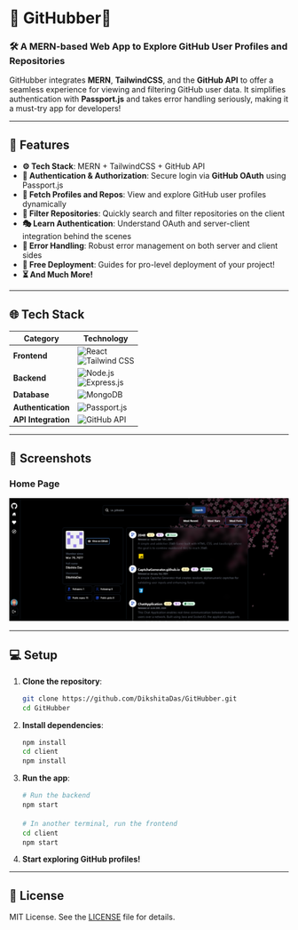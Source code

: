 # 🌟 GitHubber🌟 
 
### 🛠️ **A MERN-based Web App to Explore GitHub User Profiles and Repositories**  

GitHubber integrates **MERN**, **TailwindCSS**, and the **GitHub API** to offer a seamless experience for viewing and filtering GitHub user data. It simplifies authentication with **Passport.js** and takes error handling seriously, making it a must-try app for developers!  

---

## 🚀 **Features**  

- **⚙️ Tech Stack**: MERN + TailwindCSS + GitHub API  
- **🔑 Authentication & Authorization**: Secure login via **GitHub OAuth** using Passport.js  
- **👾 Fetch Profiles and Repos**: View and explore GitHub user profiles dynamically  
- **🚀 Filter Repositories**: Quickly search and filter repositories on the client  
- **🎭 Learn Authentication**: Understand OAuth and server-client integration behind the scenes  
- **🐛 Error Handling**: Robust error management on both server and client sides  
- **🎃 Free Deployment**: Guides for pro-level deployment of your project!  
- **⏳ And Much More!**  

---

## 🌐 **Tech Stack**  


| **Category**       | **Technology**                                                                                  |
|---------------------|-----------------------------------------------------------------------------------------------|
| **Frontend**        | ![React](https://img.shields.io/badge/React-20232A?style=for-the-badge&logo=react&logoColor=61DAFB) <br> ![Tailwind CSS](https://img.shields.io/badge/TailwindCSS-06B6D4?style=for-the-badge&logo=tailwindcss&logoColor=white) |
| **Backend**         | ![Node.js](https://img.shields.io/badge/Node.js-339933?style=for-the-badge&logo=nodedotjs&logoColor=white) <br> ![Express.js](https://img.shields.io/badge/Express.js-404D59?style=for-the-badge)                       |
| **Database**        | ![MongoDB](https://img.shields.io/badge/MongoDB-4EA94B?style=for-the-badge&logo=mongodb&logoColor=white)                                               |
| **Authentication**  | ![Passport.js](https://img.shields.io/badge/Passport.js-34E27A?style=for-the-badge&logo=passport&logoColor=white)                                        |
| **API Integration** | ![GitHub API](https://img.shields.io/badge/GitHub%20API-181717?style=for-the-badge&logo=github&logoColor=white)                                         | 

---

## 📸 **Screenshots**  

### **Home Page**  
<img src="https://github.com/DikshitaDas/GitHubber/blob/main/screenshots/gt-3.png" width="800" >  
  

---

## 💻 **Setup**  

1. **Clone the repository**:  
   ```bash
   git clone https://github.com/DikshitaDas/GitHubber.git
   cd GitHubber
   ```  

2. **Install dependencies**:  
   ```bash
   npm install
   cd client
   npm install
   ```  

3. **Run the app**:  
   ```bash
   # Run the backend  
   npm start  

   # In another terminal, run the frontend  
   cd client  
   npm start  
   ```  

4. **Start exploring GitHub profiles!**  

---


## 📜 **License**  

MIT License. See the [LICENSE](LICENSE) file for details.  

